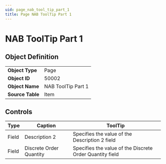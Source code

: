 ```yaml
---
uid: page_nab_tool_tip_part_1
title: Page NAB ToolTip Part 1
---
```

# NAB ToolTip Part 1

## Object Definition

<table>
<tr><td><b>Object Type</b></td><td>Page</td></tr>
<tr><td><b>Object ID</b></td><td>50002</td></tr>
<tr><td><b>Object Name</b></td><td>NAB ToolTip Part 1</td></tr>
<tr><td><b>Source Table</b></td><td>Item</td></tr>
</table>

## Controls

| Type | Caption | ToolTip |
| ---- | ------- | ----------- |
| Field | Description 2 | Specifies the value of the Description 2 field |
| Field | Discrete Order Quantity | Specifies the value of the Discrete Order Quantity field |
